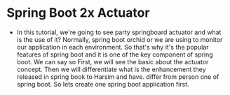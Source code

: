 # Spring Boot 2x Actuator

* In this tutorial, we're going to see party springboard actuator and what is the use of it? Normally, spring boot orchid or we are using to monitor our application in each environment. So that's why it's the popular features of spring boot and it is one of the key component of spring boot. We can say so First, we will see the basic about the actuator concept. Then we will differentiate what is the enhancement they released in spring book to Harsim and have. differ from person one of spring boot. So lets create one spring boot application first.

